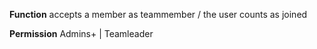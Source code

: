**Function**
accepts a member as teammember / the user counts as joined

**Permission**
Admins+ | Teamleader
